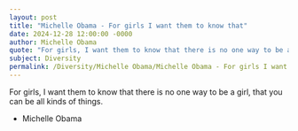 ```yaml
---
layout: post
title: "Michelle Obama - For girls I want them to know that"
date: 2024-12-28 12:00:00 -0000
author: Michelle Obama
quote: "For girls, I want them to know that there is no one way to be a girl, that you can be all kinds of things."
subject: Diversity
permalink: /Diversity/Michelle Obama/Michelle Obama - For girls I want them to know that
---
```


For girls, I want them to know that there is no one way to be a girl, that you can be all kinds of things.

- Michelle Obama
